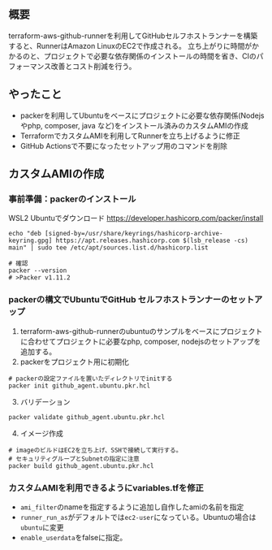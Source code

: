 
## 概要
terraform-aws-github-runnerを利用してGitHubセルフホストランナーを構築すると、RunnerはAmazon LinuxのEC2で作成される。
立ち上がりに時間がかかるのと、プロジェクトで必要な依存関係のインストールの時間を省き、CIのパフォーマンス改善とコスト削減を行う。

## やったこと
- packerを利用してUbuntuをベースにプロジェクトに必要な依存関係(Nodejsやphp, composer, java など)をインストール済みのカスタムAMIの作成
- TerraformでカスタムAMIを利用してRunnerを立ち上げるように修正
- GitHub Actionsで不要になったセットアップ用のコマンドを削除

## カスタムAMIの作成
### 事前準備：packerのインストール
WSL2 Ubuntuでダウンロード
https://developer.hashicorp.com/packer/install
```
echo "deb [signed-by=/usr/share/keyrings/hashicorp-archive-keyring.gpg] https://apt.releases.hashicorp.com $(lsb_release -cs) main" | sudo tee /etc/apt/sources.list.d/hashicorp.list

# 確認
packer --version
# >Packer v1.11.2
```
### packerの構文でUbuntuでGitHub セルフホストランナーのセットアップ
1. terraform-aws-github-runnerのubuntuのサンプルをベースにプロジェクトに合わせてプロジェクトに必要なphp, composer, nodejsのセットアップを追加する。
2. packerをプロジェクト用に初期化
```
# packerの設定ファイルを置いたディレクトリでinitする
packer init github_agent.ubuntu.pkr.hcl
```
3. バリデーション
```
packer validate github_agent.ubuntu.pkr.hcl 
```
4. イメージ作成
```
# imageのビルドはEC2を立ち上げ、SSHで接続して実行する。
# セキュリティグループとSubnetの指定に注意
packer build github_agent.ubuntu.pkr.hcl
```

### カスタムAMIを利用できるようにvariables.tfを修正
- `ami_filter`のnameを指定するように追加し自作したamiの名前を指定
- `runner_run_as`がデフォルトでは`ec2-user`になっている。Ubuntuの場合は`ubuntu`に変更
- `enable_userdata`をfalseに指定。